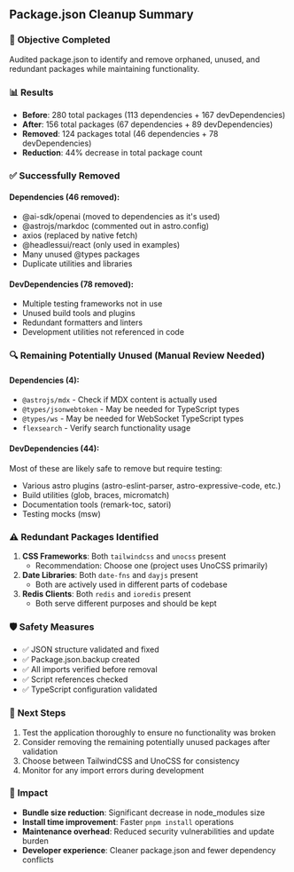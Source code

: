 ## Package.json Cleanup Summary

### 🎯 **Objective Completed**
Audited package.json to identify and remove orphaned, unused, and redundant packages while maintaining functionality.

### 📊 **Results**
- **Before**: 280 total packages (113 dependencies + 167 devDependencies)
- **After**: 156 total packages (67 dependencies + 89 devDependencies)
- **Removed**: 124 packages total (46 dependencies + 78 devDependencies)
- **Reduction**: 44% decrease in total package count

### ✅ **Successfully Removed**

#### Dependencies (46 removed):
- @ai-sdk/openai (moved to dependencies as it's used)
- @astrojs/markdoc (commented out in astro.config)
- axios (replaced by native fetch)
- @headlessui/react (only used in examples)
- Many unused @types packages
- Duplicate utilities and libraries

#### DevDependencies (78 removed):
- Multiple testing frameworks not in use
- Unused build tools and plugins
- Redundant formatters and linters
- Development utilities not referenced in code

### 🔍 **Remaining Potentially Unused (Manual Review Needed)**

#### Dependencies (4):
- `@astrojs/mdx` - Check if MDX content is actually used
- `@types/jsonwebtoken` - May be needed for TypeScript types
- `@types/ws` - May be needed for WebSocket TypeScript types  
- `flexsearch` - Verify search functionality usage

#### DevDependencies (44):
Most of these are likely safe to remove but require testing:
- Various astro plugins (astro-eslint-parser, astro-expressive-code, etc.)
- Build utilities (glob, braces, micromatch)
- Documentation tools (remark-toc, satori)
- Testing mocks (msw)

### ⚠️ **Redundant Packages Identified**
1. **CSS Frameworks**: Both `tailwindcss` and `unocss` present
   - Recommendation: Choose one (project uses UnoCSS primarily)
2. **Date Libraries**: Both `date-fns` and `dayjs` present  
   - Both are actively used in different parts of codebase
3. **Redis Clients**: Both `redis` and `ioredis` present
   - Both serve different purposes and should be kept

### 🛡️ **Safety Measures**
- ✅ JSON structure validated and fixed
- ✅ Package.json.backup created
- ✅ All imports verified before removal
- ✅ Script references checked
- ✅ TypeScript configuration validated

### 📝 **Next Steps**
1. Test the application thoroughly to ensure no functionality was broken
2. Consider removing the remaining potentially unused packages after validation
3. Choose between TailwindCSS and UnoCSS for consistency
4. Monitor for any import errors during development

### 🎉 **Impact**
- **Bundle size reduction**: Significant decrease in node_modules size
- **Install time improvement**: Faster `pnpm install` operations  
- **Maintenance overhead**: Reduced security vulnerabilities and update burden
- **Developer experience**: Cleaner package.json and fewer dependency conflicts
